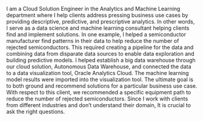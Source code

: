 I am a Cloud Solution Engineer in the Analytics and Machine Learning department where I help clients address pressing business use cases by providing descriptive, predictive, and prescriptive analytics.  In other words, I serve as a data science and machine learning consultant helping clients find and implement solutions.  In one example, I helped a semiconductor manufacturer find patterns in their data to help reduce the number of rejected semiconductors.  This required creating a pipeline for the data and combining data from disparate data sources to enable data exploration and building predictive models.  I helped establish a big data warehouse through our cloud solution, Autonomous Data Warehouse, and connected the data to a data visualization tool, Oracle Analytics Cloud.  The machine learning model results were imported into the visualization tool.  The ultimate goal is to both ground and recommend solutions for a particular business use case.  With respect to this client, we recommended a specific equipment path to reduce the number of rejected semiconductors.  Since I work with clients from different industries and don’t understand their domain, It is crucial to ask the right questions.

